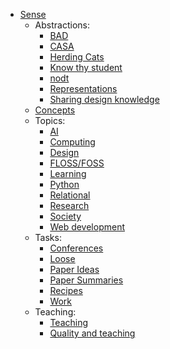 * [Sense](sense.md)
   * Abstractions:
      * [BAD](CASA/bad.md)
      * [CASA](CASA/casa.md)
      * [Herding Cats](Bricolage/herding-cats.md)
      * [Know thy student](CASA/know-thy-student.md)
      * [nodt](nodt/nodt.md)
      * [Representations](Representations/representations.md)
      * [Sharing design knowledge](Sharing-design-knowledge/sharing-design-knowledge.md)
    * [Concepts](concepts/concepts.md)
    * Topics:
      * [AI](AI/AI.md)
      * [Computing](computing/computing.md)
      * [Design](Design/design.md)
      * [FLOSS/FOSS](computing/floss.md)
      * [Learning](Learning/learning.md)
      * [Python](Python/python.md)
      * [Relational](relational/relational.md)
      * [Research](Research/research.md)
      * [Society](Society/society.md)
      * [Web development](Web-development/web-development.md)
    * Tasks:
      * [Conferences](Conferences/conferences.md)
      * [Loose](loose/loose.md)
      * [Paper Ideas](Paper-Ideas/paper-ideas.md)
      * [Paper Summaries](Paper-Summaries/paper-summaries.md)
      * [Recipes](Recipes/recipes.md)
      * [Work](work/work-categories.md)
    * Teaching:
      * [Teaching](Teaching/teaching.md)
      * [Quality and teaching](Quality-and-teaching/quality-teaching.md)
